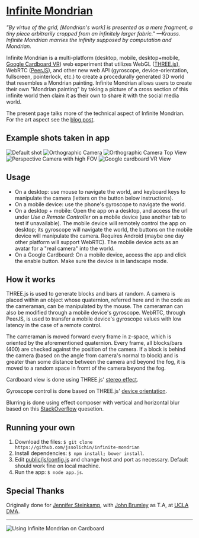 [Infinite Mondrian](http://infinitemondrian.com)
================================================
*"By virtue of the grid, [Mondrian's work] is presented as a mere fragment, a tiny piece arbitrarily cropped from an infinitely larger fabric." —Krauss. Infinite Mondrian marries the infinity supposed by computation and Mondrian.*

Infinite Mondrian is a multi-platform (desktop, mobile, desktop+mobile, [Google Cardboard VR](https://www.google.com/get/cardboard/)) web experiment that utilizes WebGL ([THREE.js](https://github.com/mrdoob/three.js)), WebRTC ([PeerJS](https://github.com/peers/peerjs)), and other new web API (gyroscope, device-orientation, fullscreen, pointerlock, etc.) to create a procedurally generated 3D world that resembles a Mondrian painting. Infinite Mondrian allows users to create their own "Mondrian painting" by taking a picture of a cross section of this infinite world then claim it as their own to share it with the social media world.

The present page talks more of the technical aspect of Infinite Mondrian. For the art aspect see the [blog post](http://jssolichin.com/infinite-mondrian/).

## Example shots taken in app
![Default shot](http://jssolichin.com/wp-content/uploads/2015/01/6-1024x575.png)
![Orthographic Camera](http://jssolichin.com/wp-content/uploads/2015/01/5-1024x575.png)
![Orthographic Camera Top View](http://jssolichin.com/wp-content/uploads/2015/01/3-1024x575.png)
![Perspective Camera with high FOV](http://jssolichin.com/wp-content/uploads/2015/01/2-1024x575.png)
![Google cardboard VR View](http://jssolichin.com/wp-content/uploads/2015/01/Screenshot-91.png)

## Usage
* On a desktop: use mouse to navigate the world, and keyboard keys to manipulate the camera (letters on the button below instructions).
* On a mobile device: use the phone's gyroscope to navigate the world.
* On a desktop + mobile: Open the app on a desktop, and access the url under *Use a Remote Controller* on a mobile device (use another tab to test if unavailable). The mobile device will remotely control the app on desktop; its gyroscope will navigate the world, the buttons on the mobile device will manipulate the camera. Requires Android (maybe one day other platform will support WebRTC). The mobile device acts as an avatar for a "real camera" into the world.
* On a Google Cardboard: On a mobile device, access the app and click the enable button. Make sure the device is in landscape mode.

## How it works
THREE.js is used to generate blocks and bars at random. A camera is placed within an object whose quaternion, referred here and in the code as the cameraman, can be manipulated by the mouse. The cameraman can also be modified through a mobile device's gyroscope. WebRTC, through PeerJS, is used to transfer a mobile device's gyroscope values with low latency in the case of a remote control.

 The cameraman is moved forward every frame in z-space, which is oriented by the aforementioned quaternion. Every frame, all blocks/bars (400) are checked against the position of the camera. If a block is behind the camera (based on the angle from camera's normal to block) and  is greater than some distance between the camera and beyond the fog, it is moved to a random space in fromt of the camera beyond the fog.

 Cardboard view is done using THREE.js' [stereo effect](http://threejs.org/examples/webgl_effects_stereo.html).

 Gyroscope control is done based on THREE.js' [device orientation](http://threejs.org/examples/#misc_controls_deviceorientation).

 Blurring is done using effect composer with vertical and horizontal blur based on this [StackOverflow](http://stackoverflow.com/questions/15354117/three-js-blur-the-frame-buffer) quesetion.

## Running your own
1. Download the files: `$ git clone https://github.com/jssolichin/infinite-mondrian`
2. Install dependencies: `$ npm install; bower install`.
4. Edit [public/js/config.js](public/js/config.js) and change host and port as necessary. Default should work fine on local machine.
4. Run the app: `$ node app.js`.

## Special Thanks
Originally done for [Jennifer Steinkamp](http://www.jsteinkamp.com/), with [John Brumley](http://johnbrumley.info/) as T.A, at [UCLA DMA](http://dma.ucla.edu/).


---------------------------------------
![Using Infinite Mondrian on Cardboard](http://jssolichin.com/wp-content/uploads/2015/01/peopleInfinite.png)
